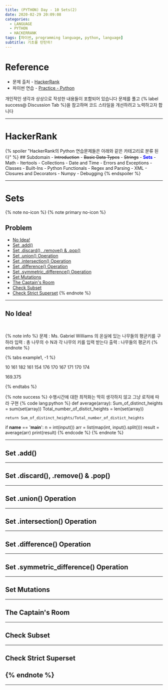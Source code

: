 ```yaml
---
title: (PYTHON) Day - 10 Sets(2)
date: 2020-02-29 20:09:08
categories:
  - LANGUAGE
  - PYTHON
  - HACKERRANK
tags: [파이썬, programming language, python, language]
subtitle: 기초를 탄탄히!
---
```


# Reference

- 문제 출처 - [HackerRank](https://www.hackerrank.com/dashboard)
- 파이썬 연습 - [Practice - Python](https://www.hackerrank.com/domains/python?filters%5Bstatus%5D%5B%5D=unsolved&badge_type=python)

개인적인 생각과 상상으로 작성한 내용들이 포함되어 있습니다
문제를 풀고 {% label success@ Discussion Tab %}을 참고하며 코드 스타일을 개선하려고 노력하고자 합니다

------

# HackerRank

  {% spoiler "HackerRank의 Python 연습문제들은 아래와 같은 카테고리로 분류 된다" %}
    ## Subdomain
      - ~~Introduction~~
      - ~~Basic Data Types~~
      - ~~Strings~~
      - <strong style="color:blue">Sets</strong>
      - Math
      - Itertools
      - Collections
      - Date and Time
      - Errors and Exceptions
      - Classes
      - Built-Ins
      - Python Functionals
      - Regex and Parsing
      - XML
      - Closures and Decorators
      - Numpy
      - Debugging
  {% endspoiler %}

------

# Sets

{% note no-icon %}
{% note primary no-icon %}
  ## Problem
  - [No Idea!](#No-Idea!)
  - [Set .add()](#Set-add)
  - [Set .discard(), .remove() & .pop()](#Set-discard-remove-amp-pop)
  - [Set .union() Operation](#Set-union-Operation)
  - [Set .intersection() Operation](#Set-intersection-Operation)
  - [Set .difference() Operation](#Set-difference-Operation)
  - [Set .symmetric_difference() Operation](#Set-symmetric-difference-Operation)
  - [Set Mutations](#Set-Mutations)
  - [The Captain's Room](#The-Captain’s-Room)
  - [Check Subset](#Check-Subset)
  - [Check Strict Superset](#Check-Strict-Superset)
{% endnote %}

---

## No Idea!

</br>

{% note info %}
문제 : Ms. Gabriel Williams 의 온실에 있는 나무들의 평균키를 구하라
입력 : 총 나무의 수 N과 각 나무의 키를 입력 받는다
출력 : 나무들의 평균키
{% endnote %}

{% tabs example1, -1 %}
  <!-- tab INPUT @code -->
  10
  161 182 161 154 176 170 167 171 170 174
  <!-- endtab -->

  <!-- tab OUTPUT @code -->
  169.375
  <!-- endtab -->
{% endtabs %}

{% note success %}
  수행시간에 대한 최적화는 딱히 생각하지 않고 그냥 로직에 따라 구현
  {% code lang:python %}
  def average(array):
    Sum_of_distinct_heights = sum(set(array))
    Total_number_of_distict_heights = len(set(array))

    return Sum_of_distinct_heights/Total_number_of_distict_heights

  if __name__ == '__main__':
      n = int(input())
      arr = list(map(int, input().split()))
      result = average(arr)
      print(result) {% endcode %}
{% endnote %}

---

## Set .add()

---

## Set .discard(), .remove() & .pop()

---

## Set .union() Operation

---

## Set .intersection() Operation

---

## Set .difference() Operation

---

## Set .symmetric_difference() Operation

---

## Set Mutations

---

## The Captain's Room

---

## Check Subset

---

## Check Strict Superset


{% endnote %}
---
---

